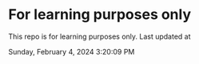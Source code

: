 # For learning purposes only
This repo is for learning purposes only.
Last updated at

Sunday, February 4, 2024 3:20:09 PM

